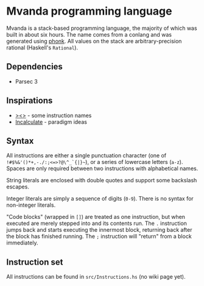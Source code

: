 # Mvanda programming language

Mvanda is a stack-based programming language, the majority of which was built
in about six hours. The name comes from a conlang and was generated using
[phonk](https://github.com/elyatai/phonk/). All values on the stack are
arbitrary-precision rational (Haskell's `Rational`).

## Dependencies

- Parsec 3

## Inspirations

- [><>](https://esolangs.org/wiki/Fish) - some instruction names
- [Incalculate](https://github.com/ry00001/incalculate) - paradigm ideas

## Syntax

All instructions are either a single punctuation character (one of
``!#$%&'()*+,-./:;<=>?@\^_`{|}~``), or a series of lowercase letters (`a-z`).
Spaces are only required between two instructions with alphabetical names.

String literals are enclosed with double quotes and support some backslash
escapes.

Integer literals are simply a sequence of digits (`0-9`). There is no syntax
for non-integer literals.

"Code blocks" (wrapped in `[]`) are treated as one instruction, but when
executed are merely stepped into and its contents run. The `.` instruction
jumps back and starts executing the innermost block, returning back after the
block has finished running. The `;` instruction will "return" from a block
immediately.

## Instruction set

All instructions can be found in `src/Instructions.hs` (no wiki page yet).